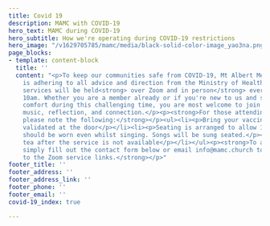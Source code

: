```yaml
---
title: Covid 19
description: MAMC with COVID-19
hero_text: MAMC during COVID-19
hero_subtitle: How we're operating during COVID-19 restrictions
hero_image: "/v1629705785/mamc/media/black-solid-color-image_yao3na.png"
page_blocks:
- template: content-block
  title: ''
  content: "<p>To keep our communities safe from COVID-19, Mt Albert Methodist Church
    is adhering to all advice and direction from the Ministry of Health.</p><p>Church
    services will be held<strong> over Zoom and in person</strong> every Sunday at
    10am. Whether you are a member already or if you're new to us and seeking spiritual
    comfort during this challenging time, you are most welcome to join each week for
    music, reflection, and connection.</p><p><strong>For those attending in-person
    please note the following:</strong></p><ul><li><p>Bring your vaccine pass to be
    validated at the door</p></li><li><p>Seating is arranged to allow 1m distancing</p></li><li><p>Masks
    should be worn even whilst singing. Songs will be sung seated.</p></li><li><p>Morning
    tea after the service is not available</p></li></ul><p><strong>To attend via Zoom
    simply fill out the contact form below or email info@mamc.church to gain access
    to the Zoom service links.</strong></p>"
footer_title: ''
footer_address: ''
footer_address_link: ''
footer_phone: ''
footer_email: ''
covid-19_index: true

---
```

